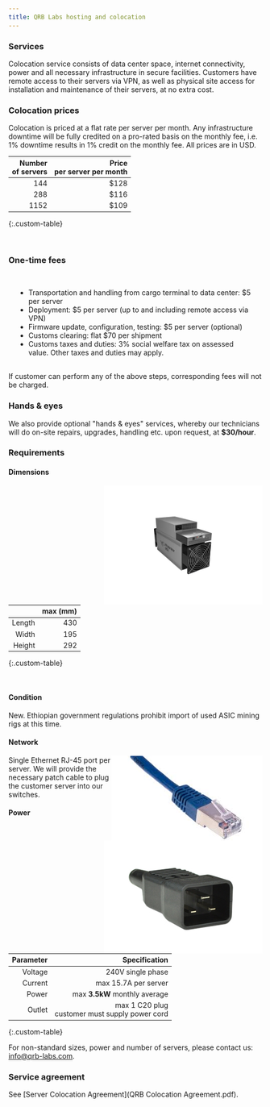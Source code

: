 ```yaml
---
title: QRB Labs hosting and colocation
---
```


### Services

Colocation service consists of data center space, internet
connectivity, power and all necessary infrastructure in secure
facilities.  Customers have remote access to their servers via VPN, as well as physical site access for installation and maintenance of their servers, at no extra cost. 

### Colocation prices

Colocation is priced at a flat rate per server per month. Any infrastructure downtime will be fully credited on a pro-rated basis on the monthly fee, i.e. 1% downtime results in 1% credit on the monthly fee. All prices are in USD.

|    Number <br> of servers  |  Price <br> per server per month |
|  -----------------: | ----------: |
|   144               | $128        |
|   288               | $116        | 
|   1152               | $109	      | 
{:.custom-table}

<br />

### One-time fees

<div style="padding: 16px">
 <ul>
    <li> Transportation and handling from cargo terminal to data center: $5 per server</li>
    <li> Deployment: $5 per server (up to and including remote access via VPN)</li>
    <li> Firmware update, configuration, testing: $5 per server (optional)</li>
    <li> Customs clearing: flat $70 per shipment</li>
    <li> Customs taxes and duties: 3% social welfare tax on assessed value. Other taxes and duties may apply.</li> 
    </ul>
</div>
If customer can perform any of the above steps, corresponding fees will not be charged.

<br />

### Hands & eyes
We also provide optional "hands & eyes" services, whereby our technicians will do on-site repairs, upgrades, handling etc.  upon request, at **$30/hour**.

### Requirements
  
#### Dimensions

<img style="float: right;" alt="mining rig" src="images/generic_whatsminer.png" />
  
|         | max (mm)|
| ------: | ------: |
| Length  | 430   |
| Width   | 195   | 
| Height  | 292   |
{:.custom-table}

<br />

#### Condition
New. Ethiopian government regulations prohibit import of used ASIC mining rigs at this time.

#### Network
<img style="float: right;" alt="RJ45 connector" src="images/rj45.png" />
Single Ethernet RJ-45 port per server. We will provide the necessary patch cable to plug the customer server into our switches.

#### Power
<img style="float: right;" alt="C20 plug" src="images/c20-plug.png" />

| Parameter | Specification|
| ------: | ------: |
| Voltage  | 240V single phase   |
| Current   | max 15.7A per server | 
| Power  | max **3.5kW** monthly average  |
| Outlet | max 1 C20 plug <br> customer must supply power cord|
{:.custom-table}


For non-standard sizes, power and number of servers, please contact us: info@qrb-labs.com.


### Service agreement

See [Server Colocation Agreement](QRB Colocation Agreement.pdf).
